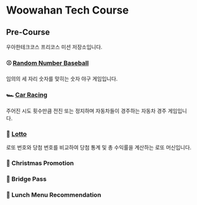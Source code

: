 # Woowahan Tech Course

## Pre-Course
우아한테크코스 프리코스 미션 저장소입니다.

### ⚾️ [Random Number Baseball](https://github.com/somebodylovesusall/Wooteco-Precourse/tree/main/Baseball/docs)
임의의 세 자리 숫자를 맞히는 숫자 야구 게임입니다.

### 🏎️ [Car Racing](https://github.com/somebodylovesusall/Wooteco-Precourse/tree/main/CarRacing/docs)
주어진 시도 횟수만큼 전진 또는 정지하며 자동차들이 경주하는 자동차 경주 게임입니다.

### 🎱 [Lotto](https://github.com/somebodylovesusall/Wooteco-Precourse/tree/main/Lotto/docs)
로또 번호와 당첨 번호를 비교하여 당첨 통계 및 총 수익률을 계산하는 로또 머신입니다.

### 🎄 Christmas Promotion

### 🌉 Bridge Pass

### 🍱 Lunch Menu Recommendation
